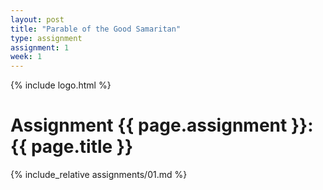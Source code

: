 ```yaml
---
layout: post
title: "Parable of the Good Samaritan"
type: assignment
assignment: 1
week: 1
---
```


{% include logo.html %}

# Assignment {{ page.assignment }}: {{ page.title }}

{% include_relative assignments/01.md %}